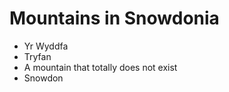Mountains in Snowdonia
======================

* Yr Wyddfa
* Tryfan
* A mountain that totally does not exist
* Snowdon
